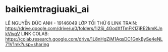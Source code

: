 # baikiemtragiuaki_ai
LÊ NGUYỄN ĐỨC ANH - 19146049
LỚP TỐI THỨ 6
LINK TRAIN: https://drive.google.com/drive/u/0/folders/1i2Sj_4GodXfTmFK1ZjRE2kmKJnkVivqV
LINK COLAB: https://colab.research.google.com/drive/1L8nHgZiM1AqsDC1GnkBySe4eNL71V1mk?usp=sharing
